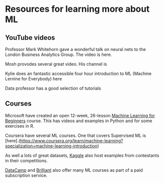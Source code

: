 # Resources for learning more about ML

## YouTube videos

Professor Mark Whitehorn gave a wonderful talk on neural nets to the London Business Analytics Group.  The video is here.

Mosh provodes several great video.  His channel is 

Kylie does an fantastic accessible four hour introduction to ML (Machine Lernine for Everybody) here

Data professor has a good selection of tutorials


## Courses

Microsoft have created an open 12-week, 26-lesson [Machine Learning for Beginners](https://github.com/microsoft/ML-For-Beginners) course. This has videos and examples in Python and for some exercises in R. 

Coursera have several ML courses.  One that covers Supervised ML is [here].(https://www.coursera.org/learn/machine-learning?specialization=machine-learning-introduction)

As well a lots of great datasets, [Kaggle](https://www.kaggle.com/)  also host examples from contestants in their competitions.

[DataCamp](https://www.datacamp.com/) and [Brilliant](https://brilliant.org/) also offer many ML courses as part of a paid subscription service.






